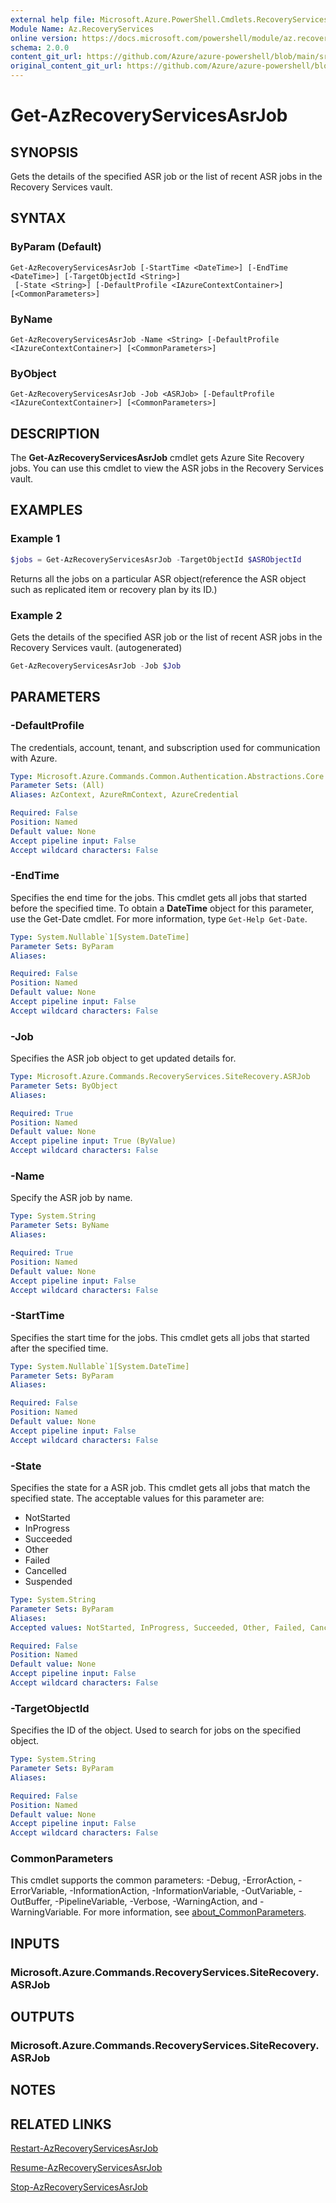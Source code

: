 ```yaml
---
external help file: Microsoft.Azure.PowerShell.Cmdlets.RecoveryServices.SiteRecovery.dll-Help.xml
Module Name: Az.RecoveryServices
online version: https://docs.microsoft.com/powershell/module/az.recoveryservices/get-azrecoveryservicesasrjob
schema: 2.0.0
content_git_url: https://github.com/Azure/azure-powershell/blob/main/src/RecoveryServices/RecoveryServices/help/Get-AzRecoveryServicesAsrJob.md
original_content_git_url: https://github.com/Azure/azure-powershell/blob/main/src/RecoveryServices/RecoveryServices/help/Get-AzRecoveryServicesAsrJob.md
---
```


# Get-AzRecoveryServicesAsrJob

## SYNOPSIS
Gets the details of the specified ASR job or the list of recent ASR jobs in the Recovery Services vault.

## SYNTAX

### ByParam (Default)
```
Get-AzRecoveryServicesAsrJob [-StartTime <DateTime>] [-EndTime <DateTime>] [-TargetObjectId <String>]
 [-State <String>] [-DefaultProfile <IAzureContextContainer>] [<CommonParameters>]
```

### ByName
```
Get-AzRecoveryServicesAsrJob -Name <String> [-DefaultProfile <IAzureContextContainer>] [<CommonParameters>]
```

### ByObject
```
Get-AzRecoveryServicesAsrJob -Job <ASRJob> [-DefaultProfile <IAzureContextContainer>] [<CommonParameters>]
```

## DESCRIPTION
The **Get-AzRecoveryServicesAsrJob** cmdlet gets Azure Site Recovery jobs.
You can use this cmdlet to view the ASR jobs in the Recovery Services vault.

## EXAMPLES

### Example 1
```powershell
$jobs = Get-AzRecoveryServicesAsrJob -TargetObjectId $ASRObjectId
```

Returns all the jobs on a particular ASR object(reference the ASR object such as replicated item or recovery plan by its ID.)

### Example 2

Gets the details of the specified ASR job or the list of recent ASR jobs in the Recovery Services vault. (autogenerated)

<!-- Aladdin Generated Example -->
```powershell
Get-AzRecoveryServicesAsrJob -Job $Job
```

## PARAMETERS

### -DefaultProfile
The credentials, account, tenant, and subscription used for communication with Azure.


```yaml
Type: Microsoft.Azure.Commands.Common.Authentication.Abstractions.Core.IAzureContextContainer
Parameter Sets: (All)
Aliases: AzContext, AzureRmContext, AzureCredential

Required: False
Position: Named
Default value: None
Accept pipeline input: False
Accept wildcard characters: False
```

### -EndTime
Specifies the end time for the jobs.
This cmdlet gets all jobs that started before the specified time.
To obtain a **DateTime** object for this parameter, use the Get-Date cmdlet.
For more information, type `Get-Help Get-Date`.

```yaml
Type: System.Nullable`1[System.DateTime]
Parameter Sets: ByParam
Aliases:

Required: False
Position: Named
Default value: None
Accept pipeline input: False
Accept wildcard characters: False
```

### -Job
Specifies the ASR job object to get updated details for.

```yaml
Type: Microsoft.Azure.Commands.RecoveryServices.SiteRecovery.ASRJob
Parameter Sets: ByObject
Aliases:

Required: True
Position: Named
Default value: None
Accept pipeline input: True (ByValue)
Accept wildcard characters: False
```

### -Name
Specify the ASR job by name.

```yaml
Type: System.String
Parameter Sets: ByName
Aliases:

Required: True
Position: Named
Default value: None
Accept pipeline input: False
Accept wildcard characters: False
```

### -StartTime
Specifies the start time for the jobs.
This cmdlet gets all jobs that started after the specified time.

```yaml
Type: System.Nullable`1[System.DateTime]
Parameter Sets: ByParam
Aliases:

Required: False
Position: Named
Default value: None
Accept pipeline input: False
Accept wildcard characters: False
```

### -State
Specifies the state for a ASR job.
This cmdlet gets all jobs that match the specified state.
The acceptable values for this parameter are:

- NotStarted
- InProgress
- Succeeded
- Other
- Failed
- Cancelled
- Suspended

```yaml
Type: System.String
Parameter Sets: ByParam
Aliases:
Accepted values: NotStarted, InProgress, Succeeded, Other, Failed, Cancelled, Suspended

Required: False
Position: Named
Default value: None
Accept pipeline input: False
Accept wildcard characters: False
```

### -TargetObjectId
Specifies the ID of the object. Used to search for jobs on the specified object.

```yaml
Type: System.String
Parameter Sets: ByParam
Aliases:

Required: False
Position: Named
Default value: None
Accept pipeline input: False
Accept wildcard characters: False
```

### CommonParameters
This cmdlet supports the common parameters: -Debug, -ErrorAction, -ErrorVariable, -InformationAction, -InformationVariable, -OutVariable, -OutBuffer, -PipelineVariable, -Verbose, -WarningAction, and -WarningVariable. For more information, see [about_CommonParameters](http://go.microsoft.com/fwlink/?LinkID=113216).

## INPUTS

### Microsoft.Azure.Commands.RecoveryServices.SiteRecovery.ASRJob

## OUTPUTS

### Microsoft.Azure.Commands.RecoveryServices.SiteRecovery.ASRJob

## NOTES

## RELATED LINKS

[Restart-AzRecoveryServicesAsrJob](./Restart-AzRecoveryServicesAsrJob.md)

[Resume-AzRecoveryServicesAsrJob](./Resume-AzRecoveryServicesAsrJob.md)

[Stop-AzRecoveryServicesAsrJob](./Stop-AzRecoveryServicesAsrJob.md)
